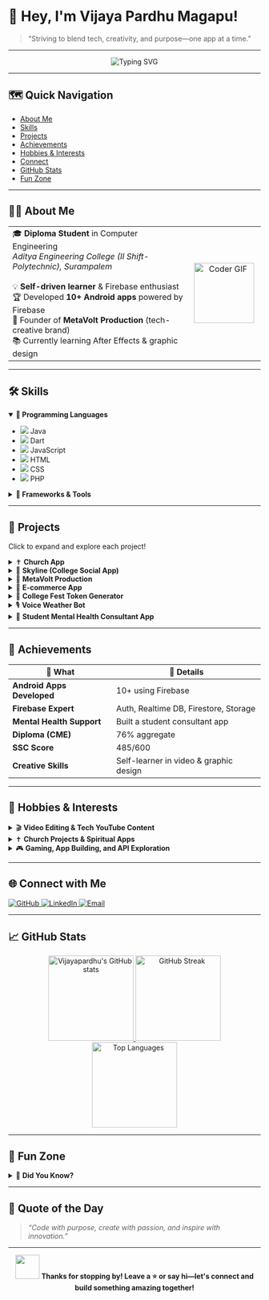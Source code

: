 <!-- Hi there, welcome to my profile! 👋 -->

# 👋 Hey, I'm Vijaya Pardhu Magapu!

> “Striving to blend tech, creativity, and purpose—one app at a time.”

---

<p align="center">
  <img src="https://readme-typing-svg.demolab.com?font=Fira+Code&duration=2000&pause=800&color=00B2FF&width=435&lines=Welcome+to+my+GitHub+profile!;Android+Dev+%7C+Flutter+Enthusiast+%7C+Firebase+Pro;Let's+code,+create,+and+innovate+together!+%F0%9F%92%BB" alt="Typing SVG" />
</p>

---

## 🗺️ Quick Navigation

- [About Me](#-about-me)
- [Skills](#-skills)
- [Projects](#-projects)
- [Achievements](#-achievements)
- [Hobbies & Interests](#-hobbies--interests)
- [Connect](#-connect-with-me)
- [GitHub Stats](#-github-stats)
- [Fun Zone](#-fun-zone)

---

## 👨‍💻 About Me

<table>
<tr>
  <td>
    🎓 <b>Diploma Student</b> in Computer Engineering<br>
    <i>Aditya Engineering College (II Shift-Polytechnic), Surampalem</i>
    <br><br>
    💡 <b>Self-driven learner</b> & Firebase enthusiast<br>
    🏆 Developed <b>10+ Android apps</b> powered by Firebase<br>
    🎨 Founder of <b>MetaVolt Production</b> (tech-creative brand)<br>
    📚 Currently learning After Effects & graphic design
  </td>
  <td align="center" width="130">
    <img src="https://media.giphy.com/media/qgQUggAC3Pfv687qPC/giphy.gif" width="120" alt="Coder GIF">
  </td>
</tr>
</table>

---

## 🛠️ Skills

<details open>
  <summary><b>🌟 Programming Languages</b></summary>
  <ul>
    <li><img src="https://img.shields.io/badge/Java-ED8B00?style=flat&logo=java&logoColor=white" /> Java</li>
    <li><img src="https://img.shields.io/badge/Dart-0175C2?style=flat&logo=dart&logoColor=white" /> Dart</li>
    <li><img src="https://img.shields.io/badge/JavaScript-F7DF1E?style=flat&logo=javascript&logoColor=black" /> JavaScript</li>
    <li><img src="https://img.shields.io/badge/HTML5-E34F26?style=flat&logo=html5&logoColor=white" /> HTML</li>
    <li><img src="https://img.shields.io/badge/CSS3-1572B6?style=flat&logo=css3&logoColor=white" /> CSS</li>
    <li><img src="https://img.shields.io/badge/PHP-777BB4?style=flat&logo=php&logoColor=white" /> PHP</li>
  </ul>
</details>

<details>
  <summary><b>🧰 Frameworks & Tools</b></summary>
  <ul>
    <li><img src="https://img.shields.io/badge/Flutter-02569B?style=flat&logo=flutter&logoColor=white" /> Flutter</li>
    <li><img src="https://img.shields.io/badge/Android%20Studio-3DDC84?style=flat&logo=android-studio&logoColor=white" /> Android Studio</li>
    <li><img src="https://img.shields.io/badge/Firebase-FFCA28?style=flat&logo=firebase&logoColor=black" /> Firebase (Auth, Realtime DB, Firestore, Storage)</li>
    <li><img src="https://img.shields.io/badge/Sketchware-2C2C2C?style=flat" /> Sketchware</li>
    <li><img src="https://img.shields.io/badge/Git-F05032?style=flat&logo=git&logoColor=white" /> Git</li>
    <li><img src="https://img.shields.io/badge/Canva-00C4CC?style=flat&logo=canva&logoColor=white" /> Canva</li>
    <li>XML · JSON</li>
  </ul>
</details>

---

## 🚀 Projects

Click to expand and explore each project!

<details>
  <summary>✝️ <b>Church App</b></summary>
  <ul>
    <li>Telugu Bible, voice messages, daily quotes, and prayer requests</li>
    <li>Powered by Firebase backend</li>
  </ul>
</details>
<details>
  <summary>📱 <b>Skyline (College Social App)</b></summary>
  <ul>
    <li>Instagram-like app: chat, stories, admin-user split</li>
    <li>Built with Sketchware + Firebase</li>
  </ul>
</details>
<details>
  <summary>🎨 <b>MetaVolt Production</b></summary>
  <ul>
    <li>Tech-creative brand for logo design, app & service development</li>
  </ul>
</details>
<details>
  <summary>🛒 <b>E-commerce App</b></summary>
  <ul>
    <li>Flipkart-style: admin/user panels, built with Firebase</li>
  </ul>
</details>
<details>
  <summary>🪪 <b>College Fest Token Generator</b></summary>
  <ul>
    <li>Web app for “Colours Fest 2025” entry passes</li>
  </ul>
</details>
<details>
  <summary>🎙️ <b>Voice Weather Bot</b></summary>
  <ul>
    <li>Python-based, WeatherAPI + voice interface</li>
  </ul>
</details>
<details>
  <summary>🧠 <b>Student Mental Health Consultant App</b></summary>
  <ul>
    <li>Supporting student wellbeing with technology</li>
  </ul>
</details>

---

## 🏅 Achievements

| 🚀 What | 🌟 Details |
|--------|------|
| **Android Apps Developed** | 10+ using Firebase |
| **Firebase Expert** | Auth, Realtime DB, Firestore, Storage |
| **Mental Health Support** | Built a student consultant app |
| **Diploma (CME)** | 76% aggregate |
| **SSC Score** | 485/600 |
| **Creative Skills** | Self-learner in video & graphic design |

---

## 🎯 Hobbies & Interests

<details>
  <summary>🎬 <b>Video Editing & Tech YouTube Content</b></summary>
  <ul><li>I love editing videos and sharing tech tips on YouTube!</li></ul>
</details>
<details>
  <summary>✝️ <b>Church Projects & Spiritual Apps</b></summary>
  <ul><li>Passionate about using tech for spiritual growth.</li></ul>
</details>
<details>
  <summary>🎮 <b>Gaming, App Building, and API Exploration</b></summary>
  <ul><li>Always ready to game, build, and discover new APIs!</li></ul>
</details>

---

## 🌐 Connect with Me

<p align="left">
  <a href="https://github.com/Vijayapardhu">
    <img alt="GitHub" src="https://img.shields.io/badge/GitHub-000?style=flat&logo=github" />
  </a>
  <a href="https://linkedin.com/in/your-linkedin">
    <img alt="LinkedIn" src="https://img.shields.io/badge/LinkedIn-0077B5?style=flat&logo=linkedin" />
  </a>
  <a href="mailto:vijaypardhu17@gmail.com">
    <img alt="Email" src="https://img.shields.io/badge/Email-D14836?style=flat&logo=gmail&logoColor=white" />
  </a>
</p>

---

## 📈 GitHub Stats

<p align="center">
  <a href="https://github.com/Vijayapardhu">
    <img src="https://github-readme-stats.vercel.app/api?username=Vijayapardhu&show_icons=true&theme=react" alt="Vijayapardhu's GitHub stats" height="170" />
  </a>
  <a href="https://github.com/Vijayapardhu">
    <img src="https://github-readme-streak-stats.herokuapp.com/?user=Vijayapardhu&theme=react" alt="GitHub Streak" height="170"/>
  </a>
  <a href="https://github.com/Vijayapardhu">
    <img src="https://github-readme-stats.vercel.app/api/top-langs/?username=Vijayapardhu&layout=compact&theme=react" alt="Top Languages" height="170"/>
  </a>
</p>

---

## 🎉 Fun Zone

<details>
  <summary>🤔 <b>Did You Know?</b></summary>
  <ul>
    <li>I love challenging myself with hackathons and coding sprints!</li>
    <li>I can build a fully functional app in <b>less than 48 hours</b>!</li>
    <li>Ask me about custom Android solutions for your project! 🚀</li>
  </ul>
</details>

---

## 💬 Quote of the Day

> _“Code with purpose, create with passion, and inspire with innovation.”_

---

<p align="center">
  <img src="https://media.giphy.com/media/hvRJCLFzcasrR4ia7z/giphy.gif" width="48" height="48" />
  <b>Thanks for stopping by! Leave a ⭐ or say hi—let's connect and build something amazing together!</b>
</p>
